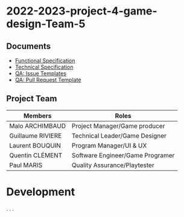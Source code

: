 # 2022-2023-project-4-game-design-Team-5

## Documents 

- [Functional Specification](https://github.com/algosup/2022-2023-project-4-game-design-Team-5/blob/main/Documents/Functional_Specifications.md)
- [Technical Specification](https://github.com/algosup/2022-2023-project-4-game-design-Team-5/blob/main/Documents/Technical%20Specifications/Technical.md)
- [QA: Issue Templates](https://github.com/algosup/2022-2023-project-4-game-design-Team-5/tree/main/.github/ISSUE_TEMPLATE)
- [QA: Pull Request Template](https://github.com/algosup/2022-2023-project-4-game-design-Team-5/blob/main/.github/PULL_REQUEST_TEMPLATE.md)

## Project Team

| Members           | Roles                            |
| ----------------- | -------------------------------- |
| Malo ARCHIMBAUD   | Project Manager/Game producer    |
| Guillaume RIVIERE | Technical Leader/Game Designer   |
| Laurent BOUQUIN   | Program Manager/UI & UX          |
| Quentin CLÉMENT   | Software Engineer/Game Programer |
| Paul MARIS        | Quality Assurance/Playtester     |

# Development

. . .